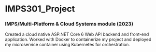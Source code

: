 # IMPS301_Project

### IMPS/Multi-Platform &amp; Cloud Systems module (2023)
Created a cloud native ASP.NET Core 6 Web API backend and front-end application. Worked with Docker to containerize my project and deployed my microservice container using Kubernetes for orchestration.

